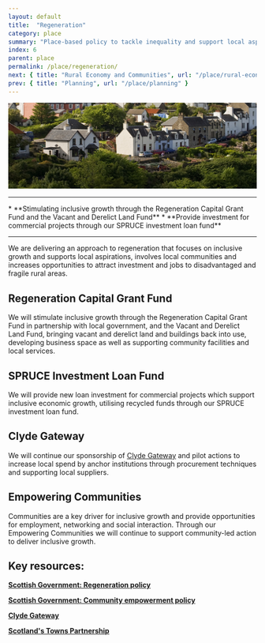 ```yaml
---
layout: default
title:  "Regeneration"
category: place
summary: "Place-based policy to tackle inequality and support local aspirations."
index: 6
parent: place
permalink: /place/regeneration/
next: { title: "Rural Economy and Communities", url: "/place/rural-economy/" }
prev: { title: "Planning", url: "/place/planning" }
---
```

![Regeneration Photo](/assets/images/pageimages/place5.jpg)
<br>
<hr>
* **Stimulating inclusive growth through the Regeneration Capital Grant Fund and the Vacant and Derelict Land Fund**
* **Provide investment for commercial projects through our SPRUCE investment loan fund**


<hr>

We are delivering an approach to regeneration that focuses on inclusive growth and supports local aspirations, involves local communities and increases opportunities to attract investment and jobs to disadvantaged and fragile rural areas.

## Regeneration Capital Grant Fund 

We will stimulate inclusive growth through the Regeneration Capital Grant Fund in partnership with local government, and the Vacant and Derelict Land Fund, bringing vacant and derelict land and buildings back into use, developing business space as well as supporting community facilities and local services.

## SPRUCE Investment Loan Fund

We will provide new loan investment for commercial projects which support inclusive economic growth, utilising recycled funds through our SPRUCE investment loan fund.

## Clyde Gateway

We will continue our sponsorship of [Clyde Gateway](http://www.clydegateway.com/) and pilot actions to increase local spend by anchor institutions through procurement techniques and supporting local suppliers.

## Empowering Communities

Communities are a key driver for inclusive growth and provide opportunities for employment, networking and social interaction.  Through our Empowering Communities we will continue to support community-led action to deliver inclusive growth.




## Key resources:
**[Scottish Government: Regeneration policy](https://beta.gov.scot/policies/regeneration/)**

**[Scottish Government: Community empowerment policy](https://beta.gov.scot/policies/community-empowerment/)**

**[Clyde Gateway](http://www.clydegateway.com/)**

**[Scotland's Towns Partnership](https://www.scotlandstowns.org/)**
